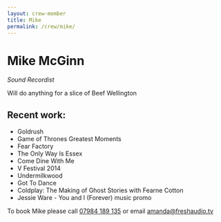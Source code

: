 ```yaml
---
layout: crew-member
title: Mike
permalink: /crew/mike/
---
```


# Mike McGinn
_Sound Recordist_

Will do anything for a slice of Beef Wellington

## Recent work:
+ Goldrush
+ Game of Thrones Greatest Moments
+ Fear Factory
+ The Only Way Is Essex
+ Come Dine With Me
+ V Festival 2014
+ Undermilkwood
+ Got To Dance
+ Coldplay: The Making of Ghost Stories with Fearne Cotton
+ Jessie Ware - You and I (Forever) music promo

To book Mike please call [07984 189 135](tel:+447984189135) or email [amanda@freshaudio.tv](mailto:amanda@freshaudio.tv)